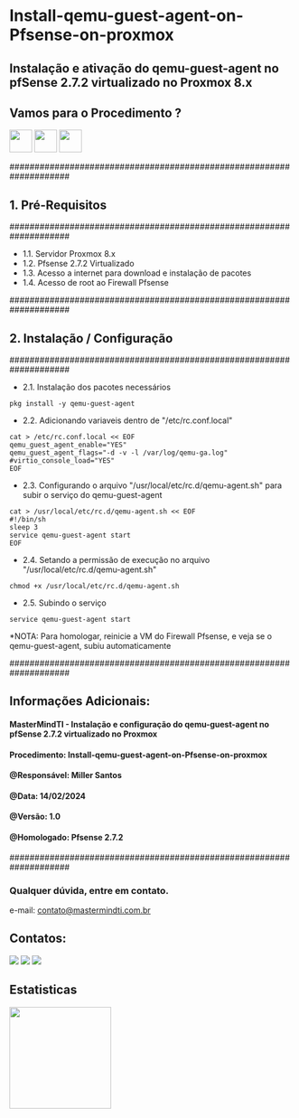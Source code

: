# Install-qemu-guest-agent-on-Pfsense-on-proxmox
## Instalação e ativação do qemu-guest-agent no pfSense 2.7.2 virtualizado no Proxmox 8.x

## Vamos para o Procedimento ?
<img src="https://cdn.jsdelivr.net/gh/devicons/devicon/icons/bash/bash-original.svg" width="40" height="40"/> <img src="https://cdn.jsdelivr.net/gh/devicons/devicon/icons/linux/linux-original.svg" width="40" height="40"/>
<img src="https://toppng.com/uploads/preview/fsense-set-static-ip-for-a-specific-openvpn-client-firewall-pfsense-11563035057saouyckles.png" width="40" height="40"/>
                
####################################################################
## 1. Pré-Requisitos
####################################################################
- 1.1. Servidor Proxmox 8.x
- 1.2. Pfsense 2.7.2 Virtualizado
- 1.3. Acesso a internet para download e instalação de pacotes
- 1.4. Acesso de root ao Firewall Pfsense

####################################################################
## 2. Instalação / Configuração
####################################################################

- 2.1. Instalação dos pacotes necessários

```
pkg install -y qemu-guest-agent
```

- 2.2. Adicionando variaveis dentro de "/etc/rc.conf.local"

```
cat > /etc/rc.conf.local << EOF
qemu_guest_agent_enable="YES"
qemu_guest_agent_flags="-d -v -l /var/log/qemu-ga.log"
#virtio_console_load="YES"
EOF
```

- 2.3. Configurando o arquivo "/usr/local/etc/rc.d/qemu-agent.sh" para subir o serviço do qemu-guest-agent

```
cat > /usr/local/etc/rc.d/qemu-agent.sh << EOF
#!/bin/sh
sleep 3
service qemu-guest-agent start
EOF
```

- 2.4. Setando a permissão de execução no arquivo "/usr/local/etc/rc.d/qemu-agent.sh"

```
chmod +x /usr/local/etc/rc.d/qemu-agent.sh
```

- 2.5. Subindo o serviço

```
service qemu-guest-agent start
```

*NOTA: Para homologar, reinicie a VM do Firewall Pfsense, e veja se o qemu-guest-agent, subiu automaticamente

####################################################################
## Informações Adicionais:
#### MasterMindTI - Instalação e configuração do qemu-guest-agent no pfSense 2.7.2 virtualizado no Proxmox
#### Procedimento: Install-qemu-guest-agent-on-Pfsense-on-proxmox
#### @Responsável: Miller Santos
#### @Data: 14/02/2024
#### @Versão: 1.0
#### @Homologado: Pfsense 2.7.2
####################################################################

### Qualquer dúvida, entre em contato.

e-mail: contato@mastermindti.com.br

## Contatos:

<div>
<a href="https://www.youtube.com/@mastermindti" target="_blank"><img src="https://img.shields.io/badge/YouTube-FF0000?style=for-the-badge&logo=youtube&logoColor=white" target="_blank"></a>
<a href = "mailto:contato@mastermindti.com.br"><img src="https://img.shields.io/badge/Gmail-D14836?style=for-the-badge&logo=gmail&logoColor=white" target="_blank"></a>
<a href="https://www.linkedin.com/in/miller-guilherme-santos-42046471/" target="_blank"><img src="https://img.shields.io/badge/-LinkedIn-%230077B5?style=for-the-badge&logo=linkedin&logoColor=white" target="_blank"></a>   
</div>

## Estatisticas

<div>
<a href="https://github.com/MasterMindTI">
<img height="180em" src="https://github-readme-stats.vercel.app/api?username=MasterMindTI&show_icons=true&theme=dracula&include_all_commits=true&count_private=true"/>
</div>
